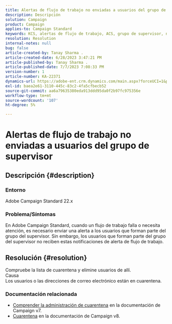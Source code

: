 ```yaml
---
title: Alertas de flujo de trabajo no enviadas a usuarios del grupo de supervisor
description: Descripción
solution: Campaign
product: Campaign
applies-to: Campaign Standard
keywords: KCS, alertas de flujo de trabajo, ACS, grupo de supervisor, notificación
resolution: Resolution
internal-notes: null
bug: false
article-created-by: Tanay Sharma .
article-created-date: 6/28/2023 3:47:21 PM
article-published-by: Tanay Sharma .
article-published-date: 7/7/2023 7:08:33 PM
version-number: 1
article-number: KA-22371
dynamics-url: https://adobe-ent.crm.dynamics.com/main.aspx?forceUCI=1&pagetype=entityrecord&etn=knowledgearticle&id=dc9c8e0b-cb15-ee11-8f6e-6045bd006295
exl-id: baea2e61-3110-445c-83c2-4fa5cfbecb52
source-git-commit: aa6a79635380eda913ddd95da0f2b97fc975356e
workflow-type: tm+mt
source-wordcount: '107'
ht-degree: 5%

---
```


# Alertas de flujo de trabajo no enviadas a usuarios del grupo de supervisor

## Descripción {#description}


### Entorno

Adobe Campaign Standard 22.x

### Problema/Síntomas

En Adobe Campaign Standard, cuando un flujo de trabajo falla o necesita atención, es necesario enviar una alerta a los usuarios que forman parte del grupo del supervisor. Sin embargo, los usuarios que forman parte del grupo del supervisor no reciben estas notificaciones de alerta de flujo de trabajo.


## Resolución {#resolution}


Compruebe la lista de cuarentena y elimine usuarios de allí.
<br>Causa<br>
Los usuarios o las direcciones de correo electrónico están en cuarentena.

### Documentación relacionada

- [Comprender la administración de cuarentena](https://experienceleague.adobe.com/docs/campaign-classic/using/sending-messages/monitoring-deliveries/understanding-quarantine-management.html) en la documentación de Campaign v7.
- [Cuarentena](https://experienceleague.adobe.com/docs/campaign/campaign-v8/campaigns/send/failures/quarantines.html) en la documentación de Campaign v8.
